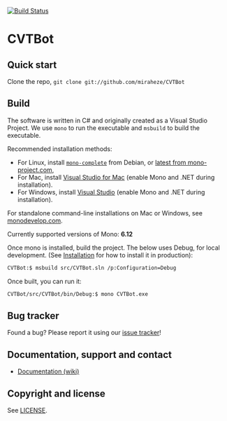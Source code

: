 [![Build Status](https://github.com/miraheze/CVTBot/actions/workflows/CI.yml/badge.svg)](https://github.com/miraheze/CVTBot/actions/workflows/CI.yml)

CVTBot
==================================================


Quick start
----------

Clone the repo, `git clone git://github.com/miraheze/CVTBot`


Build
----------
The software is written in C# and originally created as a Visual Studio Project.
We use `mono` to run the executable and `msbuild` to build the executable.

Recommended installation methods:

* For Linux, install [`mono-complete`](https://packages.debian.org/search?keywords=mono-complete) from Debian, or [latest from mono-project.com](https://www.mono-project.com/download/stable/#download-lin),
* For Mac, install [Visual Studio for Mac](https://www.visualstudio.com/vs/visual-studio-mac/) (enable Mono and .NET during installation).
* For Windows, install [Visual Studio](https://visualstudio.microsoft.com/vs/) (enable Mono and .NET during installation).

For standalone command-line installations on Mac or Windows, see [monodevelop.com](https://www.monodevelop.com/download/).

Currently supported versions of Mono: **6.12**

Once mono is installed, build the project. The below uses Debug, for local development. (See [Installation](./docs/install.md) for how to install it in production):

```bash
CVTBot:$ msbuild src/CVTBot.sln /p:Configuration=Debug
```

Once built, you can run it:
```bash
CVTBot/src/CVTBot/bin/Debug:$ mono CVTBot.exe
```


Bug tracker
-----------

Found a bug? Please report it using our [issue tracker](https://github.com/miraheze/CVTBot/issues)!


Documentation, support and contact
-----------
* [Documentation (wiki)](https://github.com/miraheze/CVTBot/wiki/Documentation)


Copyright and license
---------------------

See [LICENSE](https://raw.github.com/miraheze/CVTBot/main/LICENSE.txt).
